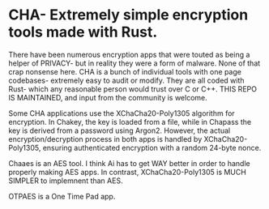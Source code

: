 # CHA- Extremely simple encryption tools made with Rust. 


There have been numerous encryption apps that were touted as being a helper of PRIVACY- but in reality they were a form of malware. None of that crap nonsense here. CHA is a bunch of individual tools with one page codebases- extremely easy to audit or modify. They are all coded with Rust- which any reasonable person would trust over C or C++.  THIS REPO IS MAINTAINED, and input from the community is welcome. 


Some CHA applications use the XChaCha20-Poly1305 algorithm for encryption. In Chakey, the key is loaded from a file, while in Chapass the key is derived from a password using Argon2. However, the actual encryption/decryption process in both apps is handled by XChaCha20-Poly1305, ensuring authenticated encryption with a random 24-byte nonce.

Chaaes is an AES tool. I think Ai has to get WAY better in order to handle properly making AES apps. In contrast, XChaCha20-Poly1305 is MUCH SIMPLER to implemnent than AES. 

OTPAES is a One Time Pad app. 


